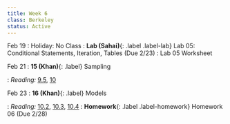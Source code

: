 ```yaml
---
title: Week 6
class: Berkeley
status: Active
---
```


Feb 19
: Holiday: No Class
: **Lab (Sahai)**{: .label .label-lab} Lab 05: Conditional Statements, Iteration, Tables (Due 2/23)
 : Lab 05 Worksheet

Feb 21
: **15 (Khan)**{: .label} Sampling
 <!-- : [Slides](#) &#8226; [Demos](#) &#8226; [Blank Demos](#) -->
: *Reading:* [9.5](https://inferentialthinking.com/chapters/09/5/Finding_Probabilities.html), [10](https://inferentialthinking.com/chapters/10/Sampling_and_Empirical_Distributions.html)

Feb 23
: **16 (Khan)**{: .label} Models
 <!-- : [Slides](#) &#8226; [Demos](#) &#8226; [Blank Demos](#) -->
: *Reading:* [10.2](https://inferentialthinking.com/chapters/10/2/Sampling_from_a_Population.html), [10.3](https://inferentialthinking.com/chapters/10/3/Empirical_Distribution_of_a_Statistic.html), [10.4](https://inferentialthinking.com/chapters/10/4/Random_Sampling_in_Python.html)
: **Homework**{: .label .label-homework} Homework 06 (Due 2/28)